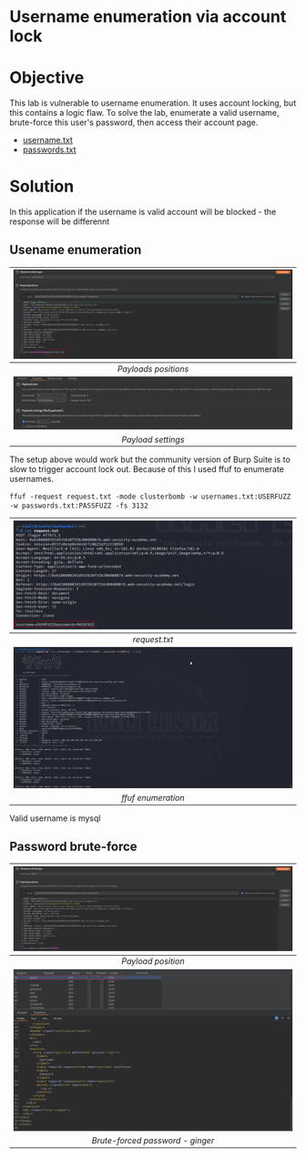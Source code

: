 # Username enumeration via account lock
# Objective
This lab is vulnerable to username enumeration. It uses account locking, but this contains a logic flaw. To solve the lab, enumerate a valid username, brute-force this user's password, then access their account page.
- [username.txt](https://portswigger.net/web-security/authentication/auth-lab-usernames) 
- [passwords.txt](https://portswigger.net/web-security/authentication/auth-lab-passwords) 

# Solution
In this application if the username is valid account will be blocked - the response will be differennt
## Usename enumeration
|![](Images/image-26.png)|
|:--:| 
| *Payloads positions* |
|![](Images/image-27.png)|
| *Payload settings* |

The setup above would work but the community version of Burp Suite is to slow to trigger account lock out. Because of this I used ffuf to enumerate usernames.

```
ffuf -request request.txt -mode clusterbomb -w usernames.txt:USERFUZZ -w passwords.txt:PASSFUZZ -fs 3132
```

|![](Images/image-28.png)|
|:--:| 
| *request.txt* |
|![](Images/image-29.png)|
| *ffuf enumeration* |

Valid username is mysql

## Password brute-force
|![](Images/image-30.png)|
|:--:| 
| *Payload position* |
|![](Images/image-31.png)|
| *Brute-forced password - ginger* |